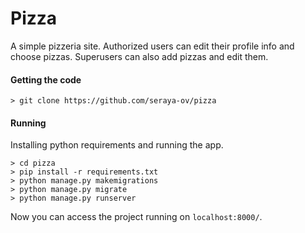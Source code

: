 # Pizza
A simple pizzeria site. 
Authorized users can edit their profile info and choose pizzas. 
Superusers can also add pizzas and edit them.

#### Getting the code
```
> git clone https://github.com/seraya-ov/pizza
```

#### Running

Installing python requirements and running the app.

```
> cd pizza
> pip install -r requirements.txt
> python manage.py makemigrations
> python manage.py migrate
> python manage.py runserver

```
Now you can access the project running on `localhost:8000/`.
